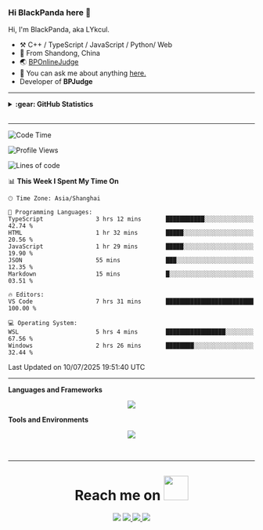 ### Hi BlackPanda here :wave:

Hi, I'm BlackPanda, aka LYkcul.

-   :hammer_and_pick: C++ / TypeScript / JavaScript / Python/ Web
-   :seedling: From Shandong, China
-   :earth_asia: [BPOnlineJudge](https://bpoj.top/)
-   :speech_balloon: You can ask me about anything [here.](https://github.com/LYkcul/LYkcul/issues)
-   Developer of **BPJudge**

---
<details>
  <summary><b>:gear: GitHub Statistics</b></summary>
  <br/>
  <p align="center">
    <a href="https://github.com/LYkcul" class="rich-diff-level-one">
      <img src="https://github-readme-stats.vercel.app/api?username=LYkcul&theme=tokyonight&show_icons=true" alt="LYkcul's Stats"/> 
      <br>
      <img src="https://github-readme-stats.vercel.app/api/top-langs/?username=LYkcul&layout=compact" alt="Top Code"/>
    </a>
  </p>
</details>

<br>

---

<!--START_SECTION:waka-->
![Code Time](http://img.shields.io/badge/Code%20Time-743%20hrs%2057%20mins-blue)

![Profile Views](http://img.shields.io/badge/Profile%20Views-2-blue)

![Lines of code](https://img.shields.io/badge/From%20Hello%20World%20I%27ve%20Written-45.5%20thousand%20lines%20of%20code-blue)

📊 **This Week I Spent My Time On** 

```text
🕑︎ Time Zone: Asia/Shanghai

💬 Programming Languages: 
TypeScript               3 hrs 12 mins       ███████████░░░░░░░░░░░░░░   42.74 % 
HTML                     1 hr 32 mins        █████░░░░░░░░░░░░░░░░░░░░   20.56 % 
JavaScript               1 hr 29 mins        █████░░░░░░░░░░░░░░░░░░░░   19.90 % 
JSON                     55 mins             ███░░░░░░░░░░░░░░░░░░░░░░   12.35 % 
Markdown                 15 mins             █░░░░░░░░░░░░░░░░░░░░░░░░   03.51 % 

🔥 Editors: 
VS Code                  7 hrs 31 mins       █████████████████████████   100.00 % 

💻 Operating System: 
WSL                      5 hrs 4 mins        █████████████████░░░░░░░░   67.56 % 
Windows                  2 hrs 26 mins       ████████░░░░░░░░░░░░░░░░░   32.44 % 
```


 Last Updated on 10/07/2025 19:51:40 UTC
<!--END_SECTION:waka-->

---

**Languages and Frameworks**

<!--
<code><img height="30" src="https://raw.githubusercontent.com/github/explore/80688e429a7d4ef2fca1e82350fe8e3517d3494d/topics/cpp/cpp.png" alt="C++" title="C++"></code>
<code><img height="30" src="https://raw.githubusercontent.com/github/explore/80688e429a7d4ef2fca1e82350fe8e3517d3494d/topics/python/python.png" alt="Python" title="Python"></code>
<code><img height="30" src="https://raw.githubusercontent.com/github/explore/80688e429a7d4ef2fca1e82350fe8e3517d3494d/topics/json/json.png" alt="JSON" title="JSON"></code>
<code><img height="30" src="https://raw.githubusercontent.com/github/explore/80688e429a7d4ef2fca1e82350fe8e3517d3494d/topics/git/git.png" alt="Git" title="Git"></code>
<code><img height="30" src="https://user-images.githubusercontent.com/29084184/218291328-d57affa6-dba3-4ba1-90ff-25cb273fcd84.png" alt="MongoDB" title="mongodb"></code>
<code><img height="30" src="https://raw.githubusercontent.com/github/explore/80688e429a7d4ef2fca1e82350fe8e3517d3494d/topics/typescript/typescript.png" alt="TypeScript" title="TypeScript"></code>
<code><img height="30" src="https://raw.githubusercontent.com/github/explore/80688e429a7d4ef2fca1e82350fe8e3517d3494d/topics/javascript/javascript.png" alt="JavaScript" title="JavaScript"></code>
-->

<p align="center">
  <a href="https://github.com/LYkcul">
    <img src="https://skillicons.dev/icons?i=cpp,html,java,js,jquery,latex,nodejs,py,ts,mongodb,git" />
  </a>
</p>

**Tools and Environments**

<!--
<code><img height="30" src="https://raw.githubusercontent.com/github/explore/80688e429a7d4ef2fca1e82350fe8e3517d3494d/topics/visual-studio-code/visual-studio-code.png" alt="VSCode" title="VSCode"></code>
<code><img height="30" src="https://raw.githubusercontent.com/github/explore/80688e429a7d4ef2fca1e82350fe8e3517d3494d/topics/vim/vim.png" alt="Vim" title="Vim"></code>
<code><img height="30" src="https://raw.githubusercontent.com/github/explore/80688e429a7d4ef2fca1e82350fe8e3517d3494d/topics/markdown/markdown.png" alt="Markdown" title="MarkDown"></code>
<code><img height="30" src="https://raw.githubusercontent.com/github/explore/80688e429a7d4ef2fca1e82350fe8e3517d3494d/topics/ubuntu/ubuntu.png" alt="Ubuntu" title="Ubuntu"></code>
<code><img height="30" src="https://raw.githubusercontent.com/github/explore/80688e429a7d4ef2fca1e82350fe8e3517d3494d/topics/macos/macos.png" alt="MacOS" title="MacOS"></code>
<code><img height="30" src="https://raw.githubusercontent.com/github/explore/80688e429a7d4ef2fca1e82350fe8e3517d3494d/topics/linux/linux.png" alt="Linux" title="Linux"></code>
<code><img height="30" src="https://raw.githubusercontent.com/github/explore/80688e429a7d4ef2fca1e82350fe8e3517d3494d/topics/windows/windows.png" alt="Windows" title="Windows"></code>
-->

<p align="center">
  <a href="https://github.com/LYkcul">
    <img src="https://skillicons.dev/icons?i=vscode,vim,md,visualstudio,linux,github,cloudflare" />
  </a>
</p>

<br>

---

<h1 align="center" style="margin-top: 30px;">
    Reach me on 
    <img src="https://media.giphy.com/media/mGcNjsfWAjY5AEZNw6/giphy.gif" width="50">
</h1>

<p align="center">
  <a href="mailto:2490665576@qq.com"><img src="https://img.shields.io/badge/mail-%23D14836.svg?&style=for-the-badge&logo=maildotru&logoColor=white" /></a>
  <a href="/img/wechat.png">
    <img src="https://img.shields.io/badge/-Wechat-green?style=for-the-badge&logo=wechat&logoColor=white">
  </a>
  <a href="https://www.luogu.com.cn/user/486799">
    <img src="https://img.shields.io/badge/-luogu-white?style=for-the-badge&logoColor=white">
  </a>
  <a href="https://github.com/LYkcul">
    <img src="https://img.shields.io/badge/-Github-black?style=for-the-badge&logo=github&logoColor=white">
  </a>
</p>
